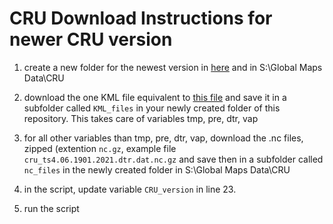 # CRU Download Instructions for newer CRU version

1. create a new folder for the newest version in [here](https://github.com/forestgeo/Climate/tree/master/Climate_Data/CRU) and in S:\Global Maps Data\CRU

2. download the one KML file  equivalent to [this file](https://github.com/forestgeo/Climate/blob/master/Climate_Data/CRU/CRU_v4_06/KML_files/cruts_4.06_gridboxes.kml) and save it in a subfolder called `KML_files` in your newly created folder of this repository. This takes care of variables tmp, pre, dtr, vap

3. for all other variables than tmp, pre, dtr, vap, download the .nc files, zipped (extention `nc.gz`, example file `cru_ts4.06.1901.2021.dtr.dat.nc.gz` and save then in a subfolder called `nc_files` in the newly created folder in S:\Global Maps Data\CRU

4. in the script, update variable `CRU_version` in line 23.

5. run the script

